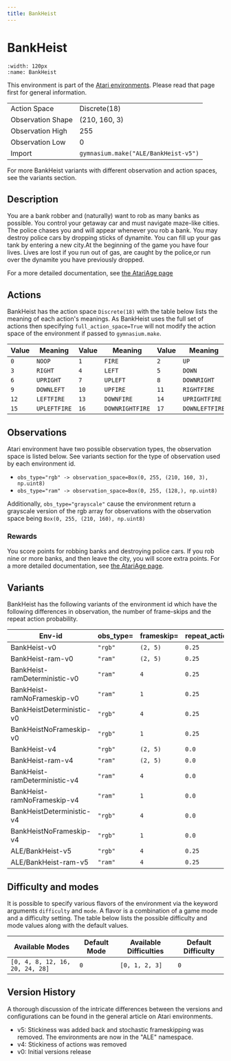 ```yaml
---
title: BankHeist
---
```


# BankHeist

```{figure} ../../_static/videos/atari/bank_heist.gif
:width: 120px
:name: BankHeist
```

This environment is part of the <a href='..'>Atari environments</a>. Please read that page first for general information.

|   |   |
|---|---|
| Action Space | Discrete(18) |
| Observation Shape | (210, 160, 3) |
| Observation High | 255 |
| Observation Low | 0  |
| Import | `gymnasium.make("ALE/BankHeist-v5")` |

For more BankHeist variants with different observation and action spaces, see the variants section.

## Description

You are a bank robber and (naturally) want to rob as many banks as possible. You control your getaway car and must navigate maze-like cities. The police chases you and will appear whenever you rob a bank. You may destroy police cars by dropping sticks of dynamite. You can fill up your gas tank by entering a new city.At the beginning of the game you have four lives. Lives are lost if you run out of gas, are caught by the police,or run over the dynamite you have previously dropped.

For a more detailed documentation, see [the AtariAge page](https://atariage.com/manual_html_page.php?SoftwareLabelID=1008)

## Actions

BankHeist has the action space `Discrete(18)` with the table below lists the meaning of each action's meanings.
As BankHeist uses the full set of actions then specifying `full_action_space=True` will not modify the action space of the environment if passed to `gymnasium.make`.

| Value   | Meaning      | Value   | Meaning         | Value   | Meaning        |
|---------|--------------|---------|-----------------|---------|----------------|
| `0`     | `NOOP`       | `1`     | `FIRE`          | `2`     | `UP`           |
| `3`     | `RIGHT`      | `4`     | `LEFT`          | `5`     | `DOWN`         |
| `6`     | `UPRIGHT`    | `7`     | `UPLEFT`        | `8`     | `DOWNRIGHT`    |
| `9`     | `DOWNLEFT`   | `10`    | `UPFIRE`        | `11`    | `RIGHTFIRE`    |
| `12`    | `LEFTFIRE`   | `13`    | `DOWNFIRE`      | `14`    | `UPRIGHTFIRE`  |
| `15`    | `UPLEFTFIRE` | `16`    | `DOWNRIGHTFIRE` | `17`    | `DOWNLEFTFIRE` |

## Observations

Atari environment have two possible observation types, the observation space is listed below.
See variants section for the type of observation used by each environment id.

- `obs_type="rgb" -> observation_space=Box(0, 255, (210, 160, 3), np.uint8)`
- `obs_type="ram" -> observation_space=Box(0, 255, (128,), np.uint8)`

Additionally, `obs_type="grayscale"` cause the environment return a grayscale version of the rgb array for observations with the observation space being `Box(0, 255, (210, 160), np.uint8)`
### Rewards

You score points for robbing banks and destroying police cars. If you rob nine or more banks, and then leave the city,
you will score extra points.
For a more detailed documentation, see [the AtariAge page](https://atariage.com/manual_html_page.php?SoftwareLabelID=1008).

## Variants

BankHeist has the following variants of the environment id which have the following differences in observation,
the number of frame-skips and the repeat action probability.

| Env-id                        | obs_type=   | frameskip=   | repeat_action_probability=   |
|-------------------------------|-------------|--------------|------------------------------|
| BankHeist-v0                  | `"rgb"`     | `(2, 5)`     | `0.25`                       |
| BankHeist-ram-v0              | `"ram"`     | `(2, 5)`     | `0.25`                       |
| BankHeist-ramDeterministic-v0 | `"ram"`     | `4`          | `0.25`                       |
| BankHeist-ramNoFrameskip-v0   | `"ram"`     | `1`          | `0.25`                       |
| BankHeistDeterministic-v0     | `"rgb"`     | `4`          | `0.25`                       |
| BankHeistNoFrameskip-v0       | `"rgb"`     | `1`          | `0.25`                       |
| BankHeist-v4                  | `"rgb"`     | `(2, 5)`     | `0.0`                        |
| BankHeist-ram-v4              | `"ram"`     | `(2, 5)`     | `0.0`                        |
| BankHeist-ramDeterministic-v4 | `"ram"`     | `4`          | `0.0`                        |
| BankHeist-ramNoFrameskip-v4   | `"ram"`     | `1`          | `0.0`                        |
| BankHeistDeterministic-v4     | `"rgb"`     | `4`          | `0.0`                        |
| BankHeistNoFrameskip-v4       | `"rgb"`     | `1`          | `0.0`                        |
| ALE/BankHeist-v5              | `"rgb"`     | `4`          | `0.25`                       |
| ALE/BankHeist-ram-v5          | `"ram"`     | `4`          | `0.25`                       |

## Difficulty and modes

It is possible to specify various flavors of the environment via the keyword arguments `difficulty` and `mode`.
A flavor is a combination of a game mode and a difficulty setting. The table below lists the possible difficulty and mode values
along with the default values.

| Available Modes                 | Default Mode   | Available Difficulties   | Default Difficulty   |
|---------------------------------|----------------|--------------------------|----------------------|
| `[0, 4, 8, 12, 16, 20, 24, 28]` | `0`            | `[0, 1, 2, 3]`           | `0`                  |

## Version History

A thorough discussion of the intricate differences between the versions and configurations can be found in the general article on Atari environments.

* v5: Stickiness was added back and stochastic frameskipping was removed. The environments are now in the "ALE" namespace.
* v4: Stickiness of actions was removed
* v0: Initial versions release
